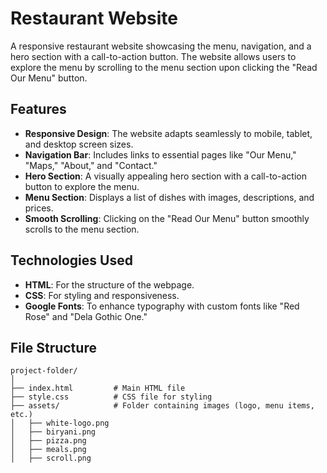 # Restaurant Website

A responsive restaurant website showcasing the menu, navigation, and a hero section with a call-to-action button. The website allows users to explore the menu by scrolling to the menu section upon clicking the "Read Our Menu" button.

## Features

- **Responsive Design**: The website adapts seamlessly to mobile, tablet, and desktop screen sizes.
- **Navigation Bar**: Includes links to essential pages like "Our Menu," "Maps," "About," and "Contact."
- **Hero Section**: A visually appealing hero section with a call-to-action button to explore the menu.
- **Menu Section**: Displays a list of dishes with images, descriptions, and prices.
- **Smooth Scrolling**: Clicking on the "Read Our Menu" button smoothly scrolls to the menu section.

## Technologies Used

- **HTML**: For the structure of the webpage.
- **CSS**: For styling and responsiveness.
- **Google Fonts**: To enhance typography with custom fonts like "Red Rose" and "Dela Gothic One."

## File Structure

```plaintext
project-folder/
│
├── index.html         # Main HTML file
├── style.css          # CSS file for styling
├── assets/            # Folder containing images (logo, menu items, etc.)
│   ├── white-logo.png
│   ├── biryani.png
│   ├── pizza.png
│   ├── meals.png
│   ├── scroll.png
```
